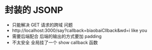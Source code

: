 # 封装的 JSONP

- 只能解决 GET 请求的跨域 问题
- http://localhost:3000/say?callback=biaobaiCllback&wd=i like you
- 需要后端配合
  后端的输出的方式要加 padding
- 不太安全
  全局挂了一个 show callback 函数

